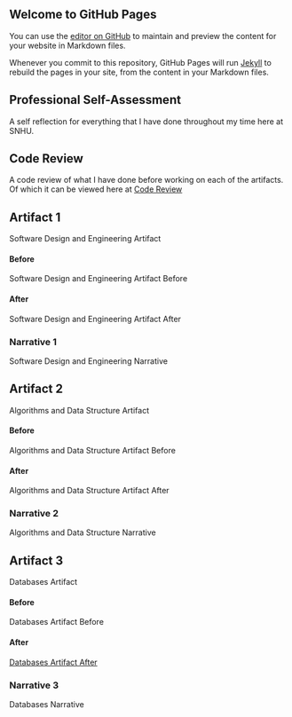 ## Welcome to GitHub Pages

You can use the [editor on GitHub](https://github.com/TotallyNotARobot404/TotallyNotARobot404.github.io/edit/main/README.md) to maintain and preview the content for your website in Markdown files.

Whenever you commit to this repository, GitHub Pages will run [Jekyll](https://jekyllrb.com/) to rebuild the pages in your site, from the content in your Markdown files.

## Professional Self-Assessment
A self reflection for everything that I have done throughout my time here at SNHU.

## Code Review
A code review of what I have done before working on each of the artifacts.
Of which it can be viewed here at [Code Review](https://youtu.be/I-Xk2y7VZHE)

## Artifact 1
Software Design and Engineering Artifact

#### Before
Software Design and Engineering Artifact Before

#### After
Software Design and Engineering Artifact After

### Narrative 1
Software Design and Engineering Narrative

## Artifact 2
Algorithms and Data Structure Artifact

#### Before
Algorithms and Data Structure Artifact Before

#### After
Algorithms and Data Structure Artifact After

### Narrative 2
Algorithms and Data Structure Narrative

## Artifact 3
Databases Artifact

#### Before
Databases Artifact Before

#### After
[Databases Artifact After](sqlscript.sql)

### Narrative 3
Databases Narrative
